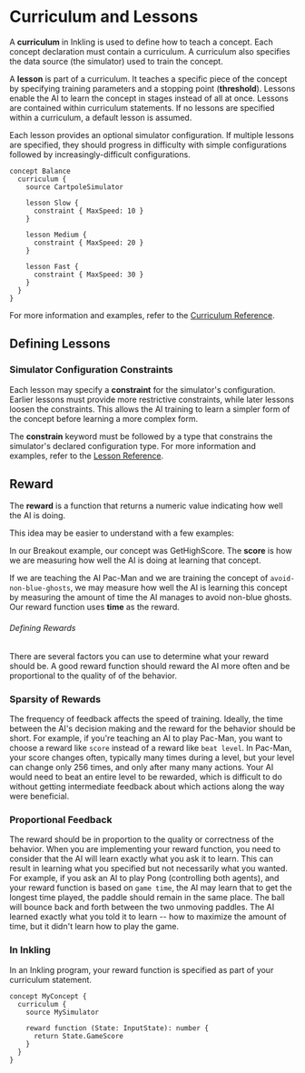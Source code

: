 # Curriculum and Lessons

A **curriculum** in Inkling is used to define how to teach a concept. Each concept declaration must contain a curriculum. A curriculum also specifies the data source (the simulator) used to train the concept.

A **lesson** is part of a curriculum. It teaches a specific piece of the concept by specifying training parameters and a stopping point (**threshold**). Lessons enable the AI to learn the concept in stages instead of all at once. Lessons are contained within curriculum statements. If no lessons are specified within a curriculum, a default lesson is assumed.

Each lesson provides an optional simulator configuration. If multiple lessons are specified, they should progress in difficulty with simple configurations followed by increasingly-difficult configurations.

```inkling2
concept Balance
  curriculum {
    source CartpoleSimulator

    lesson Slow {
      constraint { MaxSpeed: 10 }
    }

    lesson Medium {
      constraint { MaxSpeed: 20 }
    }

    lesson Fast {
      constraint { MaxSpeed: 30 }
    }
  }
}
```

For more information and examples, refer to the [Curriculum Reference][1].

## Defining Lessons

### Simulator Configuration Constraints

Each lesson may specify a **constraint** for the simulator's configuration. Earlier lessons must provide more restrictive constraints, while later lessons loosen the constraints. This allows the AI training to learn a simpler form of the concept before learning a more complex form.

The **constrain** keyword must be followed by a type that constrains the simulator's declared configuration type. For more information and examples, refer to the [Lesson Reference][1].

## Reward

The **reward** is a function that returns a numeric value indicating how well the AI is doing.

This idea may be easier to understand with a few examples:

In our Breakout example, our concept was GetHighScore. The **score** is how we are measuring how well the AI is doing at learning that concept.

If we are teaching the AI Pac-Man and we are training the concept of `avoid-non-blue-ghosts`, we may measure how well the AI is learning this concept by measuring the amount of time the AI manages to avoid non-blue ghosts. Our reward function uses **time** as the reward.

###### Defining Rewards

There are several factors you can use to determine what your reward should be. A good reward function should reward the AI more often and be proportional to the quality of of the behavior.

### Sparsity of Rewards

The frequency of feedback affects the speed of training. Ideally, the time between the AI's decision making and the reward for the behavior should be short. For example, if you're teaching an AI to play Pac-Man, you want to choose a reward like `score` instead of a reward like `beat level`. In Pac-Man, your score changes often, typically many times during a level, but your level can change only 256 times, and only after many many actions. Your AI would need to beat an entire level to be rewarded, which is difficult to do without getting intermediate feedback about which actions along the way were beneficial.

### Proportional Feedback

The reward should be in proportion to the quality or correctness of the behavior. When you are implementing your reward function, you need to consider that the AI will learn exactly what you ask it to learn. This can result in learning what you specified but not necessarily what you wanted. For example, if you ask an AI to play Pong (controlling both agents), and your reward function is based on `game time`, the AI may learn that to get the longest time played, the paddle should remain in the same place. The ball will bounce back and forth between the two unmoving paddles. The AI learned exactly what you told it to learn -- how to maximize the amount of time, but it didn't learn how to play the game.

### In Inkling

In an Inkling program, your reward function is specified as part of your curriculum statement.

```inkling2
concept MyConcept {
  curriculum {
    source MySimulator

    reward function (State: InputState): number {
      return State.GameScore
    }
  }
}
```

[1]: ./../references/inkling2-reference.html#curriculums
[2]: ./../references/inkling2-reference.html#lessons
